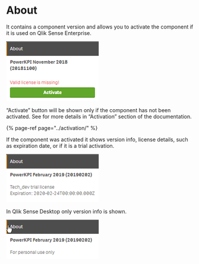 # About

It contains a component version and allows you to activate the component if it is used on Qlik Sense Enterprise.

![](../.gitbook/assets/image%20%2885%29.png)

“Activate” button will be shown only if the component has not been activated. See for more details in “Activation” section of the documentation.

{% page-ref page="../activation/" %}

If the component was activated it shows version info, license details, such as expiration date, or if it is a trial activation.

![](../.gitbook/assets/image%20%2841%29.png)

In Qlik Sense Desktop only version info is shown.

![](../.gitbook/assets/image%20%2827%29.png)

